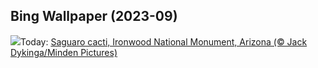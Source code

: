 ## Bing Wallpaper (2023-09)
![](https://www.bing.com/th?id=OHR.IronwoodCactus_EN-CA1040501441_UHD.jpg&w=1000)Today: [Saguaro cacti, Ironwood National Monument, Arizona (© Jack Dykinga/Minden Pictures)](https://www.bing.com/th?id=OHR.IronwoodCactus_EN-CA1040501441_UHD.jpg)